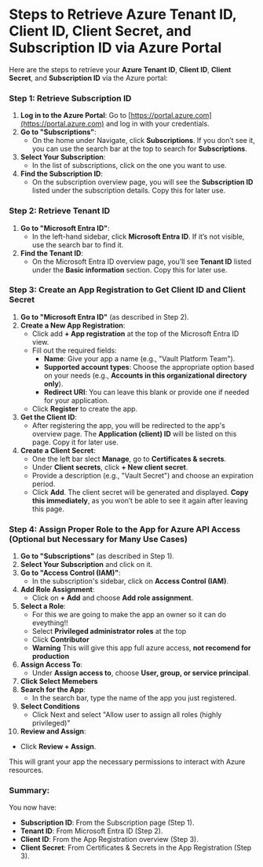 # Steps to Retrieve Azure Tenant ID, Client ID, Client Secret, and Subscription ID via Azure Portal

Here are the steps to retrieve your **Azure Tenant ID**, **Client ID**, **Client Secret**, and **Subscription ID** via the Azure portal:

### Step 1: Retrieve **Subscription ID**

1. **Log in to the Azure Portal**: Go to [https://portal.azure.com](https://portal.azure.com) and log in with your credentials.
2. **Go to "Subscriptions"**: 
   - On the home under Navigate, click **Subscriptions**. If you don’t see it, you can use the search bar at the top to search for **Subscriptions**.
3. **Select Your Subscription**: 
   - In the list of subscriptions, click on the one you want to use.
4. **Find the Subscription ID**: 
   - On the subscription overview page, you will see the **Subscription ID** listed under the subscription details. Copy this for later use.

### Step 2: Retrieve **Tenant ID**

1. **Go to "Microsoft Entra ID"**:
   - In the left-hand sidebar, click **Microsoft Entra ID**. If it’s not visible, use the search bar to find it.
2. **Find the Tenant ID**:
   - On the Microsoft Entra ID overview page, you’ll see **Tenant ID** listed under the **Basic information** section. Copy this for later use.

### Step 3: Create an App Registration to Get **Client ID** and **Client Secret**

1. **Go to "Microsoft Entra ID"** (as described in Step 2).
2. **Create a New App Registration**:
   - Click add **+ App registration** at the top of the Microsoft Entra ID view.
   - Fill out the required fields:
     - **Name**: Give your app a name (e.g., "Vault Platform Team").
     - **Supported account types**: Choose the appropriate option based on your needs (e.g., **Accounts in this organizational directory only**).
     - **Redirect URI**: You can leave this blank or provide one if needed for your application.
   - Click **Register** to create the app.
3. **Get the Client ID**:
   - After registering the app, you will be redirected to the app's overview page. The **Application (client) ID** will be listed on this page. Copy it for later use.
4. **Create a Client Secret**:
   - One the left bar slect **Manage**, go to **Certificates & secrets**.
   - Under **Client secrets**, click **+ New client secret**.
   - Provide a description (e.g., "Vault Secret") and choose an expiration period.
   - Click **Add**. The client secret will be generated and displayed. **Copy this immediately**, as you won’t be able to see it again after leaving this page.

### Step 4: Assign Proper Role to the App for Azure API Access (Optional but Necessary for Many Use Cases)

1. **Go to "Subscriptions"** (as described in Step 1).
2. **Select Your Subscription** and click on it.
3. **Go to "Access Control (IAM)"**:
   - In the subscription's sidebar, click on **Access Control (IAM)**.
4. **Add Role Assignment**:
   - Click on **+ Add** and choose **Add role assignment**.
5. **Select a Role**:
   - For this we are going to make the app an owner so it can do eveything!!
   - Select **Privileged administrator roles** at the top
   - Click **Contributor**
   - **Warning** This will give this app full azure access, **not recomend for production**
6. **Assign Access To**:
   - Under **Assign access to**, choose **User, group, or service principal**. 
7. **Click Select Memebers**
8. **Search for the App**:
   - In the search bar, type the name of the app you just registered.
9. **Select Conditions**
   - Click Next and select "Allow user to assign all roles (highly privileged)"
10. **Review and Assign**:
   - Click **Review + Assign**.

This will grant your app the necessary permissions to interact with Azure resources.

### Summary:
You now have:
- **Subscription ID**: From the Subscription page (Step 1).
- **Tenant ID**: From Microsoft Entra ID (Step 2).
- **Client ID**: From the App Registration overview (Step 3).
- **Client Secret**: From Certificates & Secrets in the App Registration (Step 3).
